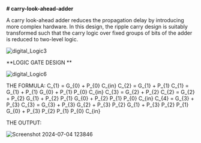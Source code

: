 **# carry-look-ahead-adder**

A carry look-ahead adder reduces the propagation delay by introducing more complex hardware. In this design, the ripple carry design is suitably 
transformed such that the carry logic over fixed groups of bits of the adder is reduced to two-level logic. 


![digital_Logic3](https://github.com/panda12384/carry-look-ahead-adder/assets/160568759/da1d75d7-8c6f-4997-a760-83fbc8fe8bd5)

**LOGIC GATE DESIGN **

![digital_Logic6](https://github.com/panda12384/carry-look-ahead-adder/assets/160568759/24ef63a7-0d5c-45ec-8b77-0f744abbbba2)

THE FORMULA:
C_{1} = G_{0} + P_{0} C_{in} 
C_{2} = G_{1} + P_{1} C_{1} = G_{1} + P_{1} G_{0} + P_{1} P_{0} C_{in} 
C_{3} = G_{2} + P_{2} C_{2} = G_{2} + P_{2} G_{1} + P_{2} P_{1} G_{0} + P_{2} P_{1} P_{0} C_{in} 
C_{4} = G_{3} + P_{3} C_{3} = G_{3} + P_{3} G_{2} + P_{3} P_{2} G_{1} + P_{3} P_{2} P_{1} G_{0} + P_{3} P_{2} P_{1} P_{0} C_{in}      


THE OUTPUT:

![Screenshot 2024-07-04 123846](https://github.com/panda12384/carry-look-ahead-adder/assets/160568759/241f3759-df4c-4153-9e7f-8cca36bdbbf3)
